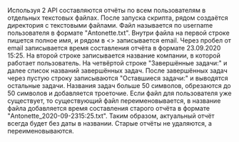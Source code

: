 Используя 2 API составляются отчёты по всем пользователям в отдельных текстовых файлах.
После запуска скрипта, рядом создаётся директория с текстовыми файлами. Файл называется по username пользователя в формате "Antonette.txt".
Внутри файла на первой строке пишется полное имя, и рядом в <> записывается email. Через пробел от email записывается время составления отчёта в формате 23.09.2020 15:25.
На второй строке записывается название компании, в которой работает пользователь.
На четвёртой строке "Завершённые задачи:" и далее список названий завершённых задач.
После завершённых задач через пустую строку записываются "Оставшиеся задачи:" и выводятся остальные задачи.
Названия задач больше 50 символов, обрезаются до 50 символов и добавляется троеточие.
Если файл для пользователя уже существует, то существующий файл переименовывается, в название файла добавляется время составления старого отчёта в формате "Antonette_2020-09-2315:25.txt".
Таким образом, актуальный отчёт всегда будет без даты в названии. Старые отчёты не удаляются, а переименовываются.
